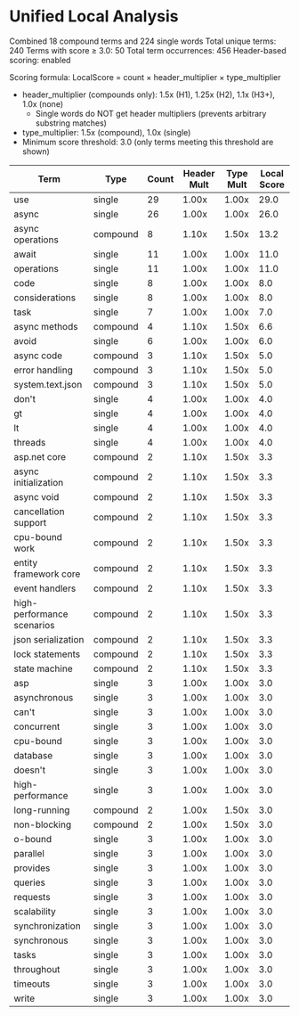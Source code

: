 # Unified Local Analysis

Combined 18 compound terms and 224 single words
Total unique terms: 240
Terms with score ≥ 3.0: 50
Total term occurrences: 456
Header-based scoring: enabled

Scoring formula: LocalScore = count × header_multiplier × type_multiplier
- header_multiplier (compounds only): 1.5x (H1), 1.25x (H2), 1.1x (H3+), 1.0x (none)
  - Single words do NOT get header multipliers (prevents arbitrary substring matches)
- type_multiplier: 1.5x (compound), 1.0x (single)
- Minimum score threshold: 3.0 (only terms meeting this threshold are shown)

| Term | Type | Count | Header Mult | Type Mult | Local Score |
|------|------|-------|-------------|-----------|-------------|
| use | single | 29 | 1.00x | 1.00x | 29.0 |
| async | single | 26 | 1.00x | 1.00x | 26.0 |
| async operations | compound | 8 | 1.10x | 1.50x | 13.2 |
| await | single | 11 | 1.00x | 1.00x | 11.0 |
| operations | single | 11 | 1.00x | 1.00x | 11.0 |
| code | single | 8 | 1.00x | 1.00x | 8.0 |
| considerations | single | 8 | 1.00x | 1.00x | 8.0 |
| task | single | 7 | 1.00x | 1.00x | 7.0 |
| async methods | compound | 4 | 1.10x | 1.50x | 6.6 |
| avoid | single | 6 | 1.00x | 1.00x | 6.0 |
| async code | compound | 3 | 1.10x | 1.50x | 5.0 |
| error handling | compound | 3 | 1.10x | 1.50x | 5.0 |
| system.text.json | compound | 3 | 1.10x | 1.50x | 5.0 |
| don't | single | 4 | 1.00x | 1.00x | 4.0 |
| gt | single | 4 | 1.00x | 1.00x | 4.0 |
| lt | single | 4 | 1.00x | 1.00x | 4.0 |
| threads | single | 4 | 1.00x | 1.00x | 4.0 |
| asp.net core | compound | 2 | 1.10x | 1.50x | 3.3 |
| async initialization | compound | 2 | 1.10x | 1.50x | 3.3 |
| async void | compound | 2 | 1.10x | 1.50x | 3.3 |
| cancellation support | compound | 2 | 1.10x | 1.50x | 3.3 |
| cpu-bound work | compound | 2 | 1.10x | 1.50x | 3.3 |
| entity framework core | compound | 2 | 1.10x | 1.50x | 3.3 |
| event handlers | compound | 2 | 1.10x | 1.50x | 3.3 |
| high-performance scenarios | compound | 2 | 1.10x | 1.50x | 3.3 |
| json serialization | compound | 2 | 1.10x | 1.50x | 3.3 |
| lock statements | compound | 2 | 1.10x | 1.50x | 3.3 |
| state machine | compound | 2 | 1.10x | 1.50x | 3.3 |
| asp | single | 3 | 1.00x | 1.00x | 3.0 |
| asynchronous | single | 3 | 1.00x | 1.00x | 3.0 |
| can't | single | 3 | 1.00x | 1.00x | 3.0 |
| concurrent | single | 3 | 1.00x | 1.00x | 3.0 |
| cpu-bound | single | 3 | 1.00x | 1.00x | 3.0 |
| database | single | 3 | 1.00x | 1.00x | 3.0 |
| doesn't | single | 3 | 1.00x | 1.00x | 3.0 |
| high-performance | single | 3 | 1.00x | 1.00x | 3.0 |
| long-running | compound | 2 | 1.00x | 1.50x | 3.0 |
| non-blocking | compound | 2 | 1.00x | 1.50x | 3.0 |
| o-bound | single | 3 | 1.00x | 1.00x | 3.0 |
| parallel | single | 3 | 1.00x | 1.00x | 3.0 |
| provides | single | 3 | 1.00x | 1.00x | 3.0 |
| queries | single | 3 | 1.00x | 1.00x | 3.0 |
| requests | single | 3 | 1.00x | 1.00x | 3.0 |
| scalability | single | 3 | 1.00x | 1.00x | 3.0 |
| synchronization | single | 3 | 1.00x | 1.00x | 3.0 |
| synchronous | single | 3 | 1.00x | 1.00x | 3.0 |
| tasks | single | 3 | 1.00x | 1.00x | 3.0 |
| throughout | single | 3 | 1.00x | 1.00x | 3.0 |
| timeouts | single | 3 | 1.00x | 1.00x | 3.0 |
| write | single | 3 | 1.00x | 1.00x | 3.0 |
